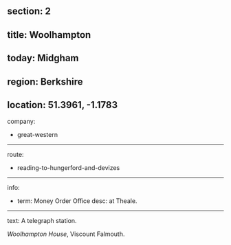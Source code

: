 section: 2
----
title: Woolhampton
----
today: Midgham
----
region: Berkshire
----
location: 51.3961, -1.1783
----
company:
- great-western
----
route:
- reading-to-hungerford-and-devizes
----
info:
- term: Money Order Office
  desc: at Theale.
----
text: A telegraph station.

*Woolhampton House*, Viscount Falmouth.
